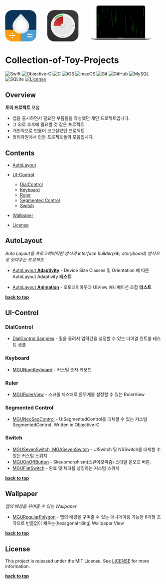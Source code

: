 [<img src="./images/AppIcon.png" width="100">](https://apps.apple.com/app/id1574452904)
&nbsp; &nbsp; &nbsp; &nbsp;
[<img src="./images/miniTimer.png" width="100">](https://apps.apple.com/app/id1618148240)
&nbsp; &nbsp; &nbsp; &nbsp;
[<img src="./images/free-matrix-air-mini.png" width="200">](https://mulgrim.com/free/)

# Collection-of-Toy-Projects
![Swift](https://img.shields.io/badge/Swift-F05138?style=flat-square&logo=Swift&logoColor=white)
![Objective-C](https://img.shields.io/badge/Objective--C-3A95E3?style=flat-square&logo=apple&logoColor=white)
![C](https://img.shields.io/badge/C-00599C?style=flat-square&logo=c&logoColor=white)
![iOS](https://img.shields.io/badge/IOS-000000?style=flat-square&logo=ios&logoColor=white)
![macOS](https://img.shields.io/badge/MAC%20OS-000000?style=flat-square&logo=macos&logoColor=F0F0F0)
![Git](https://img.shields.io/badge/Git-F05033?style=flat-square&logo=git&logoColor=white)
![GitHub](https://img.shields.io/badge/GitHub-121011?style=flat-square&logo=github&logoColor=white)
![MySQL](https://img.shields.io/badge/MySQL-4479A1?style=flat-square&logo=mysql&logoColor=white)
![SQLite](https://img.shields.io/badge/SQLite-003B57?style=flat-square&logo=sqlite&logoColor=white)
[![License](http://img.shields.io/badge/license-MIT-lightgrey.svg?style=flat-square)](http://mit-license.org)


## Overview
**토이 프로젝트** 모음   
- 앱을 출시하면서 필요한 부품들을 작성했던 개인 프로젝트입니다.
- 그 외로 추후에 필요할 것 같은 프로젝트
- 개인적으로 만들어 보고싶었던 프로젝트
- 정리차원에서 만든 프로젝트들의 모음입니다. 


## Contents
- [AutoLayout](#autoLayout)
- [UI-Control](#ui-control)
    - [DialControl](#dialControl)
    - [Keyboard](#keyboard)
    - [Ruler](#ruler)
    - [Segmented Control](#segmented-control)
    - [Switch](#switch)
    
- [Wallpaper](#wallpaper)
- [License](#license)


## AutoLayout
*Auto Layout을 프로그래머틱한 방식과 interface builder(xib, storyboard) 방식으로 보여주는 프로젝트*
- [AutoLayout **Adaptivity**](https://github.com/sonkoni/Collection-of-Toy-Projects/tree/main/Contents/AutoLayout_Adaptivity) - Device Size Classes 및 Orientation 에 따른 AutoLayout Adaptivity **테스트**

- [AutoLayout **Animation**](https://github.com/sonkoni/Collection-of-Toy-Projects/tree/main/Contents/AutoLayout_Animation) - 오토레이아웃과 UIView 애니메이션 조합 **테스트**
 
**[back to top](#contents)**

## UI-Control
### DialControl
- [DialControl Samples](https://github.com/sonkoni/Collection-of-Toy-Projects/tree/main/Contents/DialControl_Samples) - 휠을 돌려서 입력값을 설정할 수 있는 다이얼 컨트롤 테스트 샘플
### Keyboard
- [MGUNumKeyboard](https://github.com/sonkoni/Collection-of-Toy-Projects/tree/main/Contents/MGUNumKeyboard) - 커스텀 숫자 키보드
### Ruler
- [MGURulerView](https://github.com/sonkoni/Collection-of-Toy-Projects/tree/main/Contents/MGURulerView) - 스크롤 제스처로 몸무게를 설정할 수 있는 RulerView 
### Segmented Control
- [MGUNeoSegControl](https://github.com/sonkoni/Collection-of-Toy-Projects/tree/main/Contents/MGUNeoSegControl) - UISegmentedControl를 대체할 수 있는 커스텀 SegmentedControl. Written in Objective-C.


### Switch
- [MGUSevenSwitch, MGASevenSwitch](https://github.com/sonkoni/Collection-of-Toy-Projects/tree/main/Contents/SevenSwitch) - UISwitch 및 NSSwitch를 대체할 수 있는 커스텀 스위치
- [MGUOnOffButton](https://github.com/sonkoni/Collection-of-Toy-Projects/tree/main/Contents/MGUOnOffButton) - Skeuomorphism(스큐어모피즘) 스타일 온오프 버튼.
- [MGUFlatSwitch](https://github.com/sonkoni/Collection-of-Toy-Projects/tree/main/Contents/MGUFlatSwitch) - 완료 및 체크를 상징하는 커스텀 스위치

**[back to top](#contents)**

## Wallpaper
*앱의 배경을 꾸며줄 수 있는 Wallpaper*
- [MGURegularPolygon](https://github.com/sonkoni/Collection-of-Toy-Projects/tree/main/Contents/MGURegularPolygon) - 앱의 배경을 꾸며줄 수 있는 애니메이팅 가능한 6각형 조각으로 빈틈없이 채우는(hexagonal tiling) Wallpaper View

**[back to top](#contents)**

## License

This project is released under the MIT License. See [LICENSE](https://github.com/sonkoni/Collection-of-Toy-Projects/blob/main/LICENSE) for more information.

**[back to top](#contents)**
